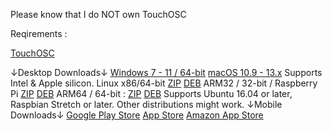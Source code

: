 Please know that I do NOT own TouchOSC

Reqirements :

[TouchOSC](https://hexler.net/touchosc)

↓Desktop Downloads↓
[Windows 7 - 11 / 64-bit](https://hexler.net/pub/touchosc/touchosc-1.1.9.163-win64.exe)
[macOS 10.9 - 13.x](https://hexler.net/pub/touchosc/touchosc-1.1.9.163-macos.dmg) Supports Intel & Apple silicon.
Linux
x86/64-bit
[ZIP](https://hexler.net/pub/touchosc/touchosc-1.1.9.163-linux-x86_64.zip) [DEB](https://hexler.net/pub/touchosc/touchosc-1.1.9.163-linux-x86_64.deb)
ARM32 / 32-bit / Raspberry Pi
[ZIP](https://hexler.net/pub/touchosc/touchosc-1.1.9.163-linux-armhf.zip) [DEB](https://hexler.net/pub/touchosc/touchosc-1.1.9.163-linux-armhf.deb)
ARM64 / 64-bit :
[ZIP](https://hexler.net/pub/touchosc/touchosc-1.1.9.163-linux-arm64.zip) [DEB](https://hexler.net/pub/touchosc/touchosc-1.1.9.163-linux-arm64.deb)
Supports Ubuntu 16.04 or later, Raspbian Stretch or later. Other distributions might work.
↓Mobile Downloads↓
[Google Play Store](https://play.google.com/store/apps/details?id=net.hexler.lex)
[App Store](https://apps.apple.com/app/touchosc/id1569996730)
[Amazon App Store](https://www.amazon.com/dp/B096T636YV)
